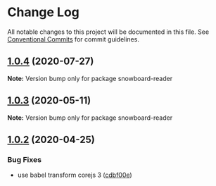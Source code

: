 # Change Log

All notable changes to this project will be documented in this file.
See [Conventional Commits](https://conventionalcommits.org) for commit guidelines.

## [1.0.4](https://github.com/bukalapak/snowboard/compare/snowboard-reader@1.0.3...snowboard-reader@1.0.4) (2020-07-27)

**Note:** Version bump only for package snowboard-reader





## [1.0.3](https://github.com/bukalapak/snowboard/compare/snowboard-reader@1.0.2...snowboard-reader@1.0.3) (2020-05-11)

**Note:** Version bump only for package snowboard-reader





## [1.0.2](https://github.com/bukalapak/snowboard/compare/snowboard-reader@1.0.1...snowboard-reader@1.0.2) (2020-04-25)


### Bug Fixes

* use babel transform corejs 3 ([cdbf00e](https://github.com/bukalapak/snowboard/commit/cdbf00e5f5911c4a49f6c2254a2dd1c7a87b0ace))
